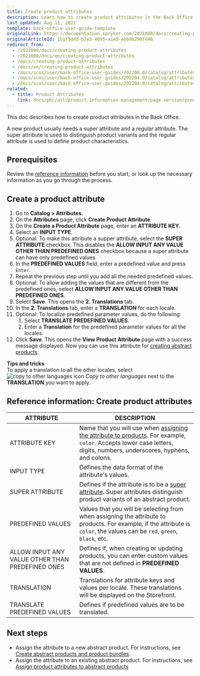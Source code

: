 ```yaml
---
title: Create product attributes
description: Learn how to create product attributes in the Back Office.
last_updated: Aug 11, 2021
template: back-office-user-guide-template
originalLink: https://documentation.spryker.com/2021080/docs/creating-product-attributes
originalArticleId: 1b1f5ddd-b2e3-4095-a1e0-abb9b298fd46
redirect_from:
  - /2021080/docs/creating-product-attributes
  - /2021080/docs/en/creating-product-attributes
  - /docs/creating-product-attributes
  - /docs/en/creating-product-attributes
  - /docs/scos/user/back-office-user-guides/202200.0/catalog/attributes/creating-product-attributes.html
  - /docs/scos/user/back-office-user-guides/202204.0/catalog/attributes/creating-product-attributes.html  
  - /docs/scos/user/back-office-user-guides/202204.0/catalog/attributes/create-product-attributes.html  
related:
  - title: Product Attributes
    link: docs/pbc/all/product-information-management/page.version/product-feature-overview/product-attributes-overview.html
---
```


This doc describes how to create product attributes in the Back Office.

A new product usually needs a super attribute and a regular attribute. The super attribute is used to distinguish product variants and the regular attribute is used to define product characteristics.

## Prerequisites

Review the [reference information](#reference-information-create-product-attributes) before you start, or look up the necessary information as you go through the process.

## Create a product attribute

1. Go to **Catalog&nbsp;<span aria-label="and then">></span> Attributes**.
2. On the **Attributes** page, click **Create Product Attribute**.
3. On the **Create a Product Attribute** page, enter an **ATTRIBUTE KEY**.
4. Select an **INPUT TYPE**.
5. Optional: To make this attribute a supper attribute, select the **SUPER ATTRIBUTE** checkbox.
    This disables the **ALLOW INPUT ANY VALUE OTHER THAN PREDEFINED ONES** checkbox because a super attribute can have only predefined values.
6. In the **PREDEFINED VALUES** field, enter a predefined value and press `Enter`.
7. Repeat the previous step until you add all the needed predefined values.
8. Optional: To allow adding the values that are different from the predefined ones, select **ALLOW INPUT ANY VALUE OTHER THAN PREDEFINED ONES**.
9. Select **Save**.
    This opens the **2. Translations** tab.
10. In the **2. Translations** tab, enter a **TRANSLATION** for each locale.
11. Optional: To localize predefined parameter values, do the following:
    1. Select **TRANSLATE PREDEFINED VALUES**.
    2. Enter a **Translation** for the predefined parameter values for all the locales.
12. Click **Save**.
    This opens the **View Product Attribute** page with a success message displayed. Now you can use this attribute for [creating abstract products](/docs/pbc/all/product-information-management/{{page.version}}/manage-in-the-back-office/products/manage-abstract-products-and-product-bundles/create-abstract-products-and-product-bundles.html).

**Tips and tricks**
<br>To apply a translation to all the other locales, select ![copy to other languages icon](https://spryker.s3.eu-central-1.amazonaws.com/docs/User+Guides/Back+Office+User+Guides/Catalog/Attributes/Creating+product+attributes/copy-to-other-languages-icon.png) *Copy to other languages* next to the **TRANSLATION** you want to apply.

## Reference information: Create product attributes

| ATTRIBUTE |DESCRIPTION |
| --- | --- |
| ATTRIBUTE KEY | Name that you will use when [assigning the attribute to products](/docs/pbc/all/product-information-management/{{page.version}}/manage-in-the-back-office/products/manage-abstract-products-and-product-bundles/assign-product-attributes-to-abstract-products-and-product-bundles.html). For example, `color`. Accepts lower case letters, digits, numbers, underscores, hyphens, and colons. |
| INPUT TYPE | Defines the data format of the attribute's values. |
| SUPER ATTRIBUTE | Defines if the attribute is to be a [super attribute](/docs/pbc/all/product-information-management/{{page.version}}/product-feature-overview/product-attributes-overview.html#super-attributes). Super attributes distinguish product variants of an abstract product.  |
| PREDEFINED VALUES | Values that you will be selecting from when assigning the attribute to products. For example, if the attribute is `color`, the values can be `red`, `green`, `black`, etc. |
| ALLOW INPUT ANY VALUE OTHER THAN PREDEFINED ONES | Defines if, when creating or updating products, you can enter custom values that are not defined in **PREDEFINED VALUES**. |
| TRANSLATION | Translations for attribute keys and values per locale. These translations will be displayed on the Storefront.  |
| TRANSLATE PREDEFINED VALUES | Defines if predefined values are to be translated. |

## Next steps

* Assign the attribute to a new abstract product. For instructions, see [Create abstract products and product bundles](/docs/pbc/all/product-information-management/{{page.version}}/manage-in-the-back-office/products/manage-abstract-products-and-product-bundles/create-abstract-products-and-product-bundles.html).
* Assign the attribute to an existing abstract product. For instructions, see [Assign product attributes to abstract products](/docs/pbc/all/product-information-management/{{page.version}}/manage-in-the-back-office/products/manage-abstract-products-and-product-bundles/assign-product-attributes-to-abstract-products-and-product-bundles.html)
